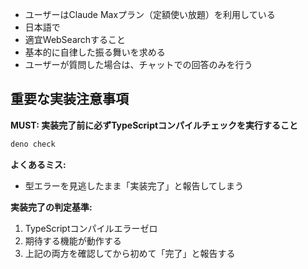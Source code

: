 - ユーザーはClaude Maxプラン（定額使い放題）を利用している
- 日本語で
- 適宜WebSearchすること
- 基本的に自律した振る舞いを求める
- ユーザーが質問した場合は、チャットでの回答のみを行う


## 重要な実装注意事項

**MUST: 実装完了前に必ずTypeScriptコンパイルチェックを実行すること**
```bash
deno check
```

**よくあるミス:**
- 型エラーを見逃したまま「実装完了」と報告してしまう

**実装完了の判定基準:**
1. TypeScriptコンパイルエラーゼロ
2. 期待する機能が動作する
3. 上記の両方を確認してから初めて「完了」と報告する